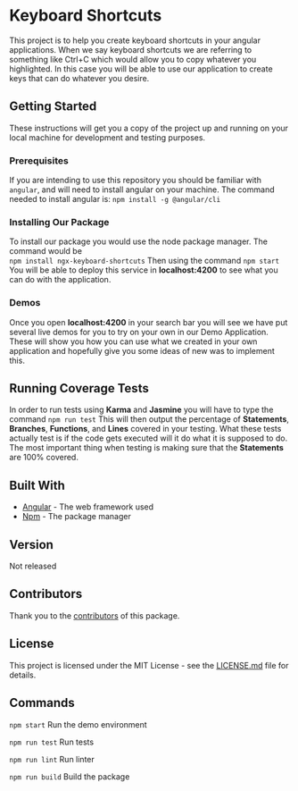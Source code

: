 # Keyboard Shortcuts

This project is to help you create keyboard shortcuts in your angular applications. When we say keyboard shortcuts we are referring to something like Ctrl+C which would allow you to copy whatever you highlighted. 
In this case you will be able to use our application to create keys that can do whatever you desire. 

## Getting Started 
These instructions will get you a copy of the project up and running on your local machine for development and testing purposes.

### Prerequisites

If you are intending to use this repository you should be familiar with ``angular``, and will need to install angular on your machine. The command needed to install angular is:
``npm install -g @angular/cli`` 

### Installing Our Package 
To install our package you would use the node package manager.
The command would be  
``npm install ngx-keyboard-shortcuts``
Then using the command 
``npm start`` 
You will be able to deploy this service in **localhost:4200** to see what you can do with the application. 


### Demos
Once you open **localhost:4200** in your search bar you will see we have put several live demos for you to try on your own in our Demo Application. 
These will show you how you can use what we created in your own application and hopefully give you some ideas of new was to implement this. 

## Running Coverage Tests
In order to run tests using **Karma** and **Jasmine** you will have to type the command 
``npm run test``
This will then output the percentage of **Statements**, **Branches**, **Functions**, and **Lines** covered in your testing. 
What these tests actually test is if the code gets executed will it do what it is supposed to do. The most important thing when testing is making sure that the **Statements** are 100% covered. 

## Built With 
* [Angular]([https://angular.io/](https://angular.io/)) - The web framework used 
* [Npm]([https://www.npmjs.com/get-npm](https://www.npmjs.com/get-npm)) - The package manager

## Version
Not released 

## Contributors

Thank you to the [contributors]([https://github.com/milestechnologies/ngx-keyboard-shortcuts/graphs/contributors](https://github.com/milestechnologies/ngx-keyboard-shortcuts/graphs/contributors)) of this package. 

## License

This project is licensed under the MIT License - see the  [LICENSE.md]([https://github.com/milestechnologies/ngx-keyboard-shortcuts/blob/develop/LICENSE])  file for details.

## Commands
`npm start` Run the demo environment

`npm run test` Run tests

`npm run lint` Run linter

`npm run build` Build the package
